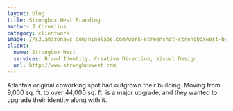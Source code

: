 ```yaml
---
layout: blog
title: Strongbox West Branding
author: J Cornelius
category: clientwork
image: //s3.amazonaws.com/ninelabs.com/work-screenshot-strongboxwest-brand.png
client:
  name: Strongbox West
  services: Brand Identity, Creative Direction, Visual Design
  url: http://www.strongboxwest.com
---
```

Atlanta&rsquo;s original coworking spot had outgrown their building. Moving from 9,000 sq. ft. to over 44,000 sq. ft. is a major upgrade, and they wanted to upgrade their identity along with it.

